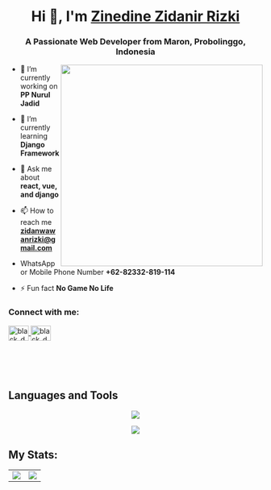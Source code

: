 <h1 align="center">Hi 👋, I'm <a href="https://github.com/zinedine098">Zinedine Zidanir Rizki</a></h1>
<h3 align="center">A Passionate Web Developer from Maron, Probolinggo, Indonesia</h3>
<img align="right" width="400" src="https://bayanbox.ir/view/1353559592827697052/programmer.gif">

- 🔭 I’m currently working on **PP Nurul Jadid**

- 🌱 I’m currently learning **Django Framework**

- 💬 Ask me about **react, vue, and django**

- 📫 How to reach me **zidanwawanrizki@gmail.com**

- WhatsApp or Mobile Phone Number **+62-82332-819-114**

- ⚡ Fun fact **No Game No Life**


<h3 align="left">Connect with me:</h3>
<p align="left" style="margin-bottom: 50px">
<a href="https://instagram.com/zzddnnrizkii1" target="blank">
  <img align="center" src="https://raw.githubusercontent.com/rahuldkjain/github-profile-readme-generator/master/src/images/icons/Social/instagram.svg" alt="black_domon" height="30" width="40" />
</a>
<a href="https://wa.me/+6282332819114" target="blank">
  <img align="center" src="https://raw.githubusercontent.com/rahuldkjain/github-profile-readme-generator/master/src/images/icons/Social/whatsapp.svg" alt="black_domon" height="30" width="40" />
</a>
</p>

&nbsp;

## Languages and Tools
<p align="center"> <a href="https://github.com/zinedine098"><img src="https://skillicons.dev/icons?i=vscode,github,css,html,js,nodejs,django,bootstrap"></a></p>
<p align="center"> <a href="https://github.com/zinedine098"><img src="https://skillicons.dev/icons?i=mysql,vue,react"></a></p>


## My Stats:
<div align="center">

<table>
  <tr>
    <td>
      <img src="https://github-readme-stats-eight-theta.vercel.app/api?username=zinedine098&show_icons=true&theme=tokyonight&include_all_commits=true&count_private=true&hide_border=true" />
    </td>
    <td>
      <img src="https://github-readme-stats-eight-theta.vercel.app/api/top-langs/?username=zinedine098&layout=compact&theme=tokyonight&langs_count=8&hide_border=true" />
    </td>
  </tr>
</table>

</div>
